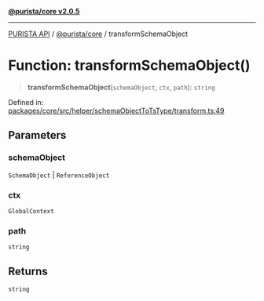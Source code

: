 [**@purista/core v2.0.5**](../README.md)

***

[PURISTA API](../../../packages.md) / [@purista/core](../README.md) / transformSchemaObject

# Function: transformSchemaObject()

> **transformSchemaObject**(`schemaObject`, `ctx`, `path`): `string`

Defined in: [packages/core/src/helper/schemaObjectToTsType/transform.ts:49](https://github.com/puristajs/purista/blob/master/packages/core/src/helper/schemaObjectToTsType/transform.ts#L49)

## Parameters

### schemaObject

`SchemaObject` | `ReferenceObject`

### ctx

`GlobalContext`

### path

`string`

## Returns

`string`
